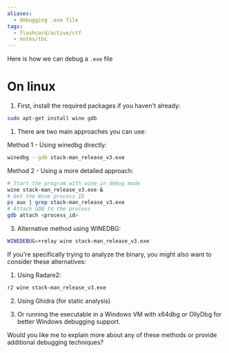 ```yaml
---
aliases:
  - debugging .exe file
tags:
  - flashcard/active/ctf
  - notes/tbc
---
```


Here is how we can debug a `.exe` file 

# On linux

1. First, install the required packages if you haven't already:
```bash
sudo apt-get install wine gdb
```

1. There are two main approaches you can use:

Method 1 - Using winedbg directly:
```bash
winedbg --gdb stack-man_release_v3.exe
```

Method 2 - Using a more detailed approach:
```bash
# Start the program with wine in debug mode
wine stack-man_release_v3.exe &
# Get the Wine process ID
ps aux | grep stack-man_release_v3.exe
# Attach GDB to the process
gdb attach <process_id>
```

3. Alternative method using WINEDBG:
```bash
WINEDEBUG=+relay wine stack-man_release_v3.exe
```

If you're specifically trying to analyze the binary, you might also want to consider these alternatives:

1. Using Radare2:
```bash
r2 wine stack-man_release_v3.exe
```

2. Using Ghidra (for static analysis)

3. Or running the executable in a Windows VM with x64dbg or OllyDbg for better Windows debugging support.

Would you like me to explain more about any of these methods or provide additional debugging techniques?